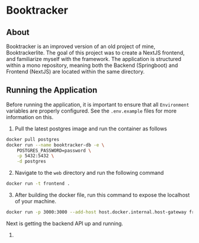 # Booktracker

## About

Booktracker is an improved version of an old project of mine, Booktrackerlite.  The goal of this project was to create a NextJS frontend, and familiarize myself with the framework.  The application is structured within a mono repository, meaning both the Backend (Springboot) and Frontend (NextJS) are located within the same directory.

## Running the Application

Before running the application, it is important to ensure that all `Environment` variables are properly configured.  See the `.env.example` files for more information on this.

1. Pull the latest postgres image and run the container as follows
```bash
docker pull postgres
docker run --name booktracker-db -e \
    POSTGRES_PASSWORD=password \
    -p 5432:5432 \
    -d postgres
```

2. Navigate to the `web` directory and run the following command

```bash
docker run -t frontend .
```
3. After building the docker file, run this command to expose the localhost of your machine.

```bash
docker run -p 3000:3000 --add-host host.docker.internal.host-gateway frontend
```

Next is getting the backend API up and running.

1. 
